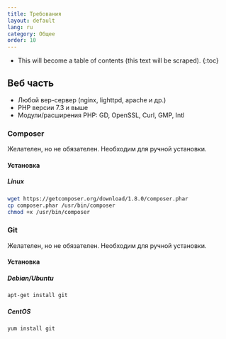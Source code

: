 ```yaml
---
title: Требования
layout: default
lang: ru
category: Общее
order: 10
---
```


* This will become a table of contents (this text will be scraped).
{:toc}

## Веб часть

* Любой вер-сервер (nginx, lighttpd, apache и др.)
* PHP версии 7.3 и выше
* Модули/расширения PHP: GD, OpenSSL, Curl, GMP, Intl

### Composer

Желателен, но не обязателен. Необходим для ручной установки.

#### Установка

##### Linux
```bash
wget https://getcomposer.org/download/1.8.0/composer.phar
cp composer.phar /usr/bin/composer
chmod +x /usr/bin/composer
```

### Git

Желателен, но не обязателен. Необходим для ручной установки.

#### Установка

##### Debian/Ubuntu

```bash
apt-get install git
```

##### CentOS
```bash
yum install git
```
